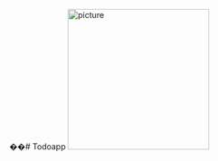 ��#   T o d o a p p 
 
<img src="https://techmaster.vn/posts/35930/thu-thuat-chen-anh-tren-github#:~:text=K%C3%A9o%20th%E1%BA%A3%20%E1%BA%A3nh%20v%C3%A0o%20trong,file%20README.md%20l%C3%A0%20xong." alt="picture" width="250" />
